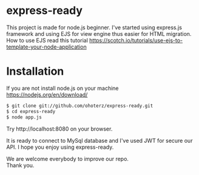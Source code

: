 # express-ready
This project is made for node.js beginner. I've started using express.js framework and using EJS for view engine thus easier for HTML migration. How to use EJS read this tutorial https://scotch.io/tutorials/use-ejs-to-template-your-node-application

# Installation
If you are not install node.js on your machine https://nodejs.org/en/download/
```bash
$ git clone git://github.com/ohoterz/express-ready.git
$ cd express-ready
$ node app.js
```
Try http://localhost:8080 on your browser.

It is ready to connect to MySql database and I've used JWT for secure our API.  I hope you enjoy using express-ready. 

We are welcome everybody to improve our repo.   
Thank you.
